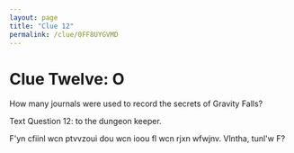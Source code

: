 ```yaml
---
layout: page
title: "Clue 12"
permalink: /clue/0FF8UYGVMD
---
```


# Clue Twelve: O

How many journals were used to record the secrets of Gravity Falls?

Text Question 12: <your answer> to the dungeon keeper.

F'yn cfiinl wcn ptvvzoui dou wcn ioou fl wcn rjxn wfwjnv. Vlntha, tunl'w F?